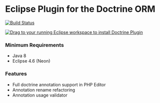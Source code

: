 Eclipse Plugin for the Doctrine ORM
===================================

[![Build Status](https://secure.travis-ci.org/pulse00/Doctrine-Eclipse-Plugin.png)](http://travis-ci.org/pulse00/Doctrine-Eclipse-Plugin)

<a href="http://marketplace.eclipse.org/marketplace-client-intro?mpc_install=2423452" class="drag" title="Drag to your running Eclipse workspace to install Doctrine Plugin"><img src="http://marketplace.eclipse.org/sites/all/themes/solstice/_themes/solstice_marketplace/public/images/btn-install.png" alt="Drag to your running Eclipse workspace to install Doctrine Plugin" /></a>

### Minimum Requirements

- Java 8
- Eclipse 4.6 (Neon)

### Features

- Full doctrine annotation support in PHP Editor
- Annotation rename refactoring
- Annotation usage validator

